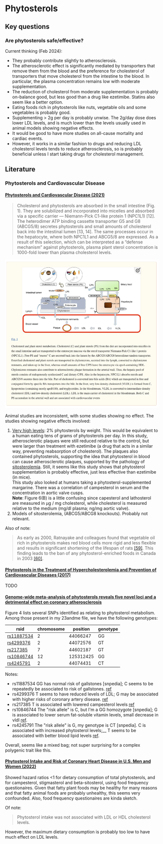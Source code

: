 # Phytosterols

## Key questions
### Are phytosterols safe/effective?

Current thinking (Feb 2024):
* They probably contribute slightly to atherosclerosis.
* The atherosclerotic effect is significantly mediated by transporters that remove them from the blood and the preference for cholesterol of transporters that move cholesterol from the intestine to the blood.
  In particular, the plasma concentration remains low with moderate supplementation.
* The reduction of cholesterol from moderate supplementation is probably on-balance good, but less good than a drug like ezetimibe.
  Statins also seem like a better option.
* Eating foods rich in phytosterols like nuts, vegetable oils and some vegetables is probably good.
* Supplementing > 2g per day is probably unwise.
  The 2g/day dose does lower LDL levels, and is much lower than the levels usually used in animal models showing negative effects.
* It would be good to have more studies on all-cause mortality and cardiac events.
* However, it works in a similar fashion to drugs and reducing LDL cholesterol levels tends to reduce atherosclerosis, so is probably beneficial unless I start taking drugs for cholesterol management.

## Literature

### Phytosterols and Cardiovascular Disease
#### [Phytosterols and Cardiovascular Disease (2021)](https://www.ncbi.nlm.nih.gov/pmc/articles/PMC8410723/)

> Cholesterol and phytosterols are absorbed in the small intestine (Fig. 1). They are solubilized and incorporated into micelles and absorbed via a specific carrier — Niemann-Pick C1-like protein 1 (NPC1L1) [12]. The heterodimer ATP binding cassette transporter G5 and G8 (ABCG5/8) secretes phytosterols and small amounts of cholesterol back into the intestinal lumen [13, 14]. The same processes occur in the hepatocyte, where both NPC1L1 and ABCG5/8 are expressed. As a result of this selection, which can be interpreted as a “defense mechanism” against phytosterols, plasma plant sterol concentration is 1000-fold lower than plasma cholesterol levels.

<img src="./phytosterol-metabolism-Makhmudova-et-al.png" />

Animal studies are inconsistent, with some studies showing no effect.
The studies showing negative effects involved:
1. [Very high levels](https://www.sciencedirect.com/science/article/pii/S0735109708004579?via%3Dihub): 2% phytosterols by weight.
   This would be equivalent to a human eating tens of grams of phytosterols per day.
   In this study, atherosclerotic plaques were still reduced relative to the control, but were larger than treatment with ezetimibe (a drug that acts in a similar way, preventing reabsorption of cholesterol).
   The plaques also contained phytosterols, supporting the idea that phytosterol in blood can cause atherosclerotic plaques, supported by the pathology of [sitosterolemia](https://en.wikipedia.org/wiki/Sitosterolemia).
   Still, it seems like this study shows that phytosterol supplementation is probably effective, just less effective than ezetimibe (in mice).<br />
   This study also looked at humans taking a phytosterol-supplemented margarine.
   There was a correlation of campesterol in serum and the concentration in aortic valve cusps.<br />
   **Note**: Figure 6(B) is a little confusing since capesterol and lathosterol are measured in µg / mg cholesterol, while cholesterol is measured relative to the medium (mg/dl plasma; ng/mg aortic valve).
2. Models of sitosterolemia, (ABCG5/ABCG8 knockouts). Probably not relevant.

Also of note:
> As early as 2000, Ratnayake and colleagues found that vegetable oil rich in phytosterols makes red blood cells more rigid and less flexible and results in significant shortening of the lifespan of rats [[59]](https://pubmed.ncbi.nlm.nih.gov/10801914/). This finding leads to the ban of any phytosterol-enriched foods in Canada in 2003 [[60]](https://www.ncbi.nlm.nih.gov/pmc/articles/PMC2642922/).

#### [Phytosterols in the Treatment of Hypercholesterolemia and Prevention of Cardiovascular Diseases (2017)](https://www.ncbi.nlm.nih.gov/pmc/articles/PMC5729784/)

TODO

#### [Genome-wide meta-analysis of phytosterols reveals five novel loci and a detrimental effect on coronary atherosclerosis](https://www.nature.com/articles/s41467-021-27706-6)

Figure 4 lists several SNPs identified as relating to phytosterol metabolism. Among those present in my 23andme file, we have the following genotypes:

| rsid                                                         | chromosome | position  | genotype |
|--------------------------------------------------------------|------------|-----------|----------|
| [rs11887534](https://www.snpedia.com/index.php/Rs11887534)   | 2          | 44066247  | GG       |
| [rs4299376](https://www.snpedia.com/index.php/Rs4299376)     | 2          | 44072576  | GT       |
| [rs217385](https://www.snpedia.com/index.php/Rs217385)       | 7          | 44602187  | GT       |
| [rs10846744](https://www.snpedia.com/index.php/Rs10846744)   | 12         | 125312425 | GG       |
| [rs4245791](https://www.snpedia.com/index.php/rs4245791)     | 2          | 44074431  | CT       |

Notes:
* rs11887534 GG has normal risk of gallstones [snpedia]; C seems to be repeatedly be associated to risk of gallstones. [ref](https://www.ebi.ac.uk/gwas/variants/Rs11887534)
* rs4299376 T seems to have reduced levels of LDL; G may be associated with higher risks of coronary artery disease. [ref](https://www.ebi.ac.uk/gwas/variants/rs4299376)
* rs217385 T is associated with lowered campesterol levels [ref](https://www.ebi.ac.uk/gwas/variants/Rs217385)
* rs10846744 The "risk allele" is C, but I'm a GG homozygote [snpedia]; G is associated to lower serum fat-soluble vitamin levels, small decrease in vldl [ref](https://www.ebi.ac.uk/gwas/variants/rs10846744).
* rs4245791 The "risk allele" is G, my genotype is CT [snpedia]. C is associated with increased phytosterol levels;__ T seems to be associated with better blood lipid levels [ref](https://www.ebi.ac.uk/gwas/variants/rs4245791).

Overall, seems like a mixed bag; not super surprising for a complex polygenic trait like this.


#### [Phytosterol Intake and Risk of Coronary Heart Disease in U.S. Men and Women (2022)](https://www.ahajournals.org/doi/10.1161/circ.146.suppl_1.13262)

Showed hazard ratios <1 for dietary consumption of total phytosterols, and for campesterol, stigmasterol and beta-sitosterol, using food frequency questionaires.
Given that fatty plant foods may be healthy for many reasons and that fatty animal foods are probably unhealthy, this seems very confounded.
Also, food frequency questionaires are kinda sketch.

Of note:
> Phytosterol intake was not associated with LDL or HDL cholesterol levels.

However, the maximum dietary consumption is probably too low to have much effect on LDL levels.
